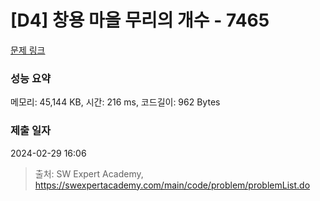 # [D4] 창용 마을 무리의 개수 - 7465 

[문제 링크](https://swexpertacademy.com/main/code/problem/problemDetail.do?contestProbId=AWngfZVa9XwDFAQU) 

### 성능 요약

메모리: 45,144 KB, 시간: 216 ms, 코드길이: 962 Bytes

### 제출 일자

2024-02-29 16:06



> 출처: SW Expert Academy, https://swexpertacademy.com/main/code/problem/problemList.do